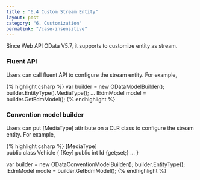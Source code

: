 ```yaml
---
title : "6.4 Custom Stream Entity"
layout: post
category: "6. Customization"
permalink: "/case-insensitive"
---
```


Since Web API OData V5.7, it supports to customize entity as stream.

### Fluent API

Users can call fluent API to configure the stream entity. For example,

{% highlight csharp %}
var builder = new ODataModelBuilder();
builder.EntityType<Vehicle>().MediaType();
...
IEdmModel model = builder.GetEdmModel();
{% endhighlight %}

### Convention model builder

Users can put [MediaType] attribute on a CLR class to configure the stream entity. For example,

{% highlight csharp %}
[MediaType]  
public class Vehicle
{
  [Key]
  public int Id {get;set;}
  ...
}

var builder = new ODataConventionModelBuilder();
builder.EntityType<Vehicle>();
IEdmModel modle = builder.GetEdmModel();
{% endhighlight %}
